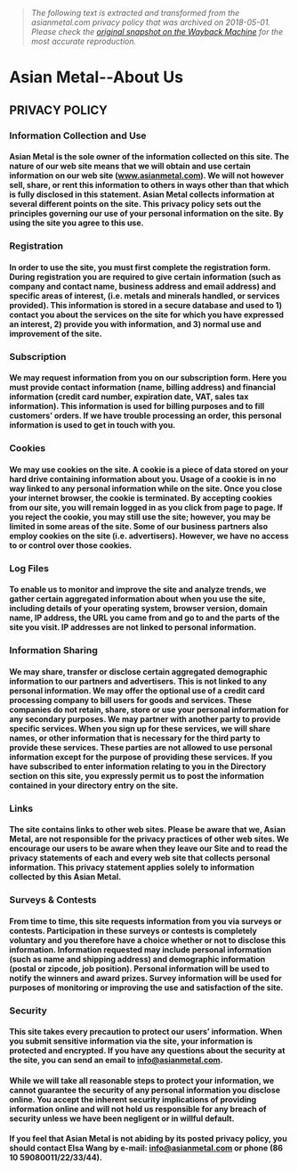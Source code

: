 > *The following text is extracted and transformed from the asianmetal.com privacy policy that was archived on 2018-05-01. Please check the [original snapshot on the Wayback Machine](https://web.archive.org/web/20180501114149id_/http%3A//www.asianmetal.com/about/privacyPolicy.shtml) for the most accurate reproduction.*

# Asian Metal--About Us

## PRIVACY POLICY

### Information Collection and Use

#### Asian Metal is the sole owner of the information collected on this site. The nature of our web site means that we will obtain and use certain information on our web site (www.asianmetal.com). We will not however sell, share, or rent this information to others in ways other than that which is fully disclosed in this statement. Asian Metal collects information at several different points on the site. This privacy policy sets out the principles governing our use of your personal information on the site. By using the site you agree to this use. 

### Registration

#### In order to use the site, you must first complete the registration form. During registration you are required to give certain information (such as company and contact name, business address and email address) and specific areas of interest, (i.e. metals and minerals handled, or services provided). This information is stored in a secure database and used to 1) contact you about the services on the site for which you have expressed an interest, 2) provide you with information, and 3) normal use and improvement of the site. 

### Subscription

#### We may request information from you on our subscription form. Here you must provide contact information (name, billing address) and financial information (credit card number, expiration date, VAT, sales tax information). This information is used for billing purposes and to fill customers’ orders. If we have trouble processing an order, this personal information is used to get in touch with you.

### Cookies

#### We may use cookies on the site. A cookie is a piece of data stored on your hard drive containing information about you. Usage of a cookie is in no way linked to any personal information while on the site. Once you close your internet browser, the cookie is terminated. By accepting cookies from our site, you will remain logged in as you click from page to page. If you reject the cookie, you may still use the site; however, you may be limited in some areas of the site. Some of our business partners also employ cookies on the site (i.e. advertisers). However, we have no access to or control over those cookies.

### Log Files

#### To enable us to monitor and improve the site and analyze trends, we gather certain aggregated information about when you use the site, including details of your operating system, browser version, domain name, IP address, the URL you came from and go to and the parts of the site you visit. IP addresses are not linked to personal information.

### Information Sharing

#### We may share, transfer or disclose certain aggregated demographic information to our partners and advertisers. This is not linked to any personal information. We may offer the optional use of a credit card processing company to bill users for goods and services. These companies do not retain, share, store or use your personal information for any secondary purposes. We may partner with another party to provide specific services. When you sign up for these services, we will share names, or other information that is necessary for the third party to provide these services. These parties are not allowed to use personal information except for the purpose of providing these services. If you have subscribed to enter information relating to you in the Directory section on this site, you expressly permit us to post the information contained in your directory entry on the site. 

### Links

#### The site contains links to other web sites. Please be aware that we, Asian Metal, are not responsible for the privacy practices of other web sites. We encourage our users to be aware when they leave our Site and to read the privacy statements of each and every web site that collects personal information. This privacy statement applies solely to information collected by this Asian Metal. 

### Surveys & Contests

#### From time to time, this site requests information from you via surveys or contests. Participation in these surveys or contests is completely voluntary and you therefore have a choice whether or not to disclose this information. Information requested may include personal information (such as name and shipping address) and demographic information (postal or zipcode, job position). Personal information will be used to notify the winners and award prizes. Survey information will be used for purposes of monitoring or improving the use and satisfaction of the site. 

### Security

#### This site takes every precaution to protect our users’ information. When you submit sensitive information via the site, your information is protected and encrypted. If you have any questions about the security at the site, you can send an email to info@asianmetal.com. 

#### While we will take all reasonable steps to protect your information, we cannot guarantee the security of any personal information you disclose online. You accept the inherent security implications of providing information online and will not hold us responsible for any breach of security unless we have been negligent or in willful default. 

#### If you feel that Asian Metal is not abiding by its posted privacy policy, you should contact Elsa Wang by e-mail: info@asianmetal.com or phone (86 10 59080011/22/33/44).
